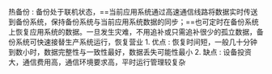 热备份 : 备份处于联机状态，==当前应用系统通过高速通信线路将数据实时传送到备份系统，保持备份系统与当前应用系统数据的同步；==也可定时在备份系统上恢复应用系统的数据。一旦发生灾难，不用追补或只需追补很少的孤立数据，备份系统可快速接替生产系统运行，恢复营业
     1. 优点 : 恢复时间短，一般几十分钟到数小时，数据完整性与一致性最好，数据丢失可能性最小
     2. 缺点 : 设备投资大，通信费用高，通信环境要求高，平时运行管理较复杂